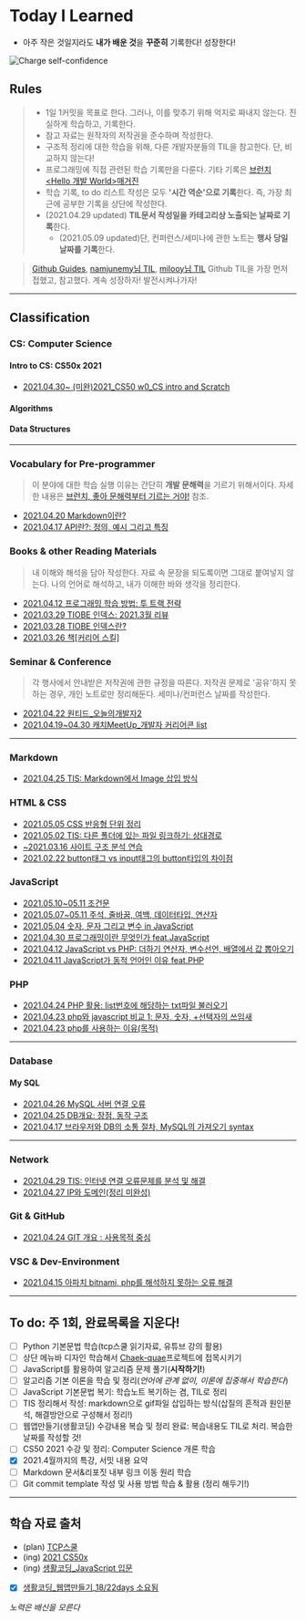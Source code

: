 # Today I Learned

* 아주 작은 것일지라도 **내가 배운 것**을 **꾸준히** 기록한다! 성장한다!

![Charge self-confidence](https://media.giphy.com/media/E72zBwfDfxRwLu5vbB/giphy.gif)

## Rules

> * 1일 1커밋을 목표로 한다. 그러나, 이를 맞추기 위해 억지로 짜내지 않는다. 진실하게 학습하고, 기록한다.
> * 참고 자료는 원작자의 저작권을 준수하며 작성한다. <!--(내용 언급이 아닌 링크 작성은 가능한것인지? 알아볼 것)-->
> * 구조적 정리에 대한 학습을 위해, 다른 개발자분들의 TIL을 참고한다. 단, 비교하지 않는다!
> * 프로그래밍에 직접 관련된 학습 기록만을 다룬다. 기타 기록은 [브런치 <Hello 개발 World>매거진](https://brunch.co.kr/magazine/this)
> * 학습 기록, to do 리스트 작성은 모두 **'시간 역순'으로 기록**한다. 즉, 가장 최근에 공부한 기록을 상단에 작성한다.
> * (2021.04.29 updated) **TIL문서 작성일을 카테고리상 노출되는 날짜로 기록**한다.
>   * (2021.05.09 updated)단, 컨퍼런스/세미나에 관한 노트는 **행사 당일 날짜를 기록**한다.

> [Github Guides](https://guides.github.com/features/mastering-markdown/), 
[namjunemy님 TIL](https://github.com/namjunemy/TIL#readme), [milooy님 TIL](https://github.com/milooy/TIL) Github TIL을 가장 먼저 접했고, 참고했다.
계속 성장하자! 발전시켜나가자!
----

## Classification

### CS: Computer Science

#### Intro to CS: CS50x 2021

* [2021.04.30~ (미완)2021_CS50 w0_CS intro and Scratch](https://github.com/ShinAhYoung21/TIL/blob/main/CS50x2021/CS50_w0.md)

#### Algorithms

#### Data Structures
----

### Vocabulary for Pre-programmer

> 이 분야에 대한 학습 실행 이유는 간단히 **개발 문해력**을 기르기 위해서이다. 자세한 내용은 [브런치, 좋아 문해력부터 기르는 거야!](https://brunch.co.kr/@writing-say/406) 참조.
* [2021.04.20 Markdown이란?](https://archive-shin.tistory.com/63?category=1198631)
* [2021.04.17 API란?: 정의, 예시 그리고 특징](https://archive-shin.tistory.com/60?category=1198631)

### Books & other Reading Materials

> 내 이해와 해석을 담아 작성한다.
> 자료 속 문장을 되도록이면 그대로 붙여넣지 않는다. 나의 언어로 해석하고, 내가 이해한 바와 생각을 정리한다.
* [2021.04.12 프로그래밍 학습 방법: 투 트랙 전략](https://archive-shin.tistory.com/53?category=1191336)
* [2021.03.29 TIOBE 인덱스: 2021.3월 리뷰](https://archive-shin.tistory.com/42?category=1187104)
* [2021.03.28 TIOBE 인덱스란?](https://archive-shin.tistory.com/40?category=1187104)
* [2021.03.26 책[커리어 스킬]](https://archive-shin.tistory.com/36?category=1186925)

### Seminar & Conference

> 각 행사에서 안내받은 저작권에 관한 규정을 따른다.
> 저작권 문제로 '공유'하지 못하는 경우, 개인 노트로만 정리해둔다.
> 세미나/컨퍼런스 날짜를 작성한다.
* [2021.04.22 원티드_오늘의개발자2](https://github.com/ShinAhYoung21/TIL/blob/main/Seminar/WantedToday.md)
* [2021.04.19~04.30 캐치MeetUp_개발자 커리어콘 list](https://github.com/ShinAhYoung21/TIL/blob/main/Seminar/CatchCareer.md)
----

### Markdown

* [2021.04.25 TIS: Markdown에서 Image 삽입 방식](https://github.com/ShinAhYoung21/TIL/blob/main/Markdown/md_1.md)

### HTML & CSS

* [2021.05.05 CSS 반응형 단위 정리](https://github.com/ShinAhYoung21/TIL/blob/main/HTML&CSS/css_1_resp.md)
* [2021.05.02 TIS: 다른 폴더에 있는 파일 링크하기: 상대경로](https://github.com/ShinAhYoung21/TIL/blob/main/HTML&CSS/html_1_path.md)
* [~2021.03.16 사이트 구조 분석 연습](https://archive-shin.tistory.com/category/TIL:%20practices/%EC%82%AC%EC%9D%B4%ED%8A%B8%20%EB%B6%84%EC%84%9D?page=1)
* [2021.02.22 button태그 vs input태그의 button타입의 차이점](https://archive-shin.tistory.com/8?category=1193426)

### JavaScript

* [2021.05.10~05.11 조건문](https://github.com/ShinAhYoung21/TIL/blob/main/JS/js_4_cond.md)
* [2021.05.07~05.11 주석, 줄바꿈, 여백, 데이터타입, 연산자](https://github.com/ShinAhYoung21/TIL/blob/main/JS/js_3_commentToOperator.md)
* [2021.05.04 숫자, 문자 그리고 변수 in JavaScript](https://github.com/ShinAhYoung21/TIL/blob/main/JS/js_2_numToVar.md)
* [2021.04.30 프로그래밍이란 무엇인가 feat.JavaScript](https://github.com/ShinAhYoung21/TIL/blob/main/JS/js_1.md)
* [2021.04.12 JavaScript vs PHP: 더하기 연산자, 변수선언, 배열에서 값 뽑아오기](https://archive-shin.tistory.com/52?category=1193427)
* [2021.04.11 JavaScript가 동적 언어인 이유 feat.PHP](https://archive-shin.tistory.com/51?category=1193427)

### PHP

* [2021.04.24 PHP 활용: list번호에 해당하는 txt파일 불러오기](https://github.com/ShinAhYoung21/TIL/blob/main/PHP/php_3.md)
* [2021.04.23 php와 javascript 비교 1: 문자, 숫자, +선택자의 쓰임새](https://github.com/ShinAhYoung21/TIL/blob/main/PHP/php_2.md)
* [2021.04.23 php를 사용하는 이유(목적)](https://github.com/ShinAhYoung21/TIL/blob/main/PHP/php_1.md)
----
### Database

#### My SQL

* [2021.04.26 MySQL 서버 연결 오류](https://github.com/ShinAhYoung21/TIL/blob/main/DB/error_1.md)
* [2021.04.25 DB개요: 장점, 동작 구조](https://github.com/ShinAhYoung21/TIL/blob/main/DB/db_1.md)
* [2021.04.17 브라우저와 DB의 소통 절차, MySQL의 가져오기 syntax](https://archive-shin.tistory.com/59?category=1198036)
----
### Network

* [2021.04.29 TIS: 인터넷 연결 오류문제를 분석 및 해결](https://github.com/ShinAhYoung21/TIL/blob/main/Network/nw_2.md)
* [2021.04.27 IP와 도메인(정리 미완성)](https://github.com/ShinAhYoung21/TIL/blob/main/Network/nw_1.md)

### Git & GitHub

* [2021.04.24 GIT 개요 : 사용목적 중심](https://github.com/ShinAhYoung21/TIL/blob/main/GIT_GitHub/git_1.md)

### VSC & Dev-Environment

* [2021.04.15 아파치 bitnami, php를 해석하지 못하는 오류 해결](https://archive-shin.tistory.com/57?category=1197772)
----

## To do: 주 1회, 완료목록을 지운다!

- [ ] Python 기본문법 학습(tcp스쿨 읽기자료, 유튜브 강의 활용)
- [ ] 상단 메뉴바 디자인 학습해서 [Chaek-quae](https://github.com/ShinAhYoung21/Chaek-quae)프로젝트에 접목시키기
- [ ] JavaScript를 활용하여 알고리즘 문제 풀기(**시작하기!**)
- [ ] 알고리즘 기본 이론을 학습 및 정리(*언어에 관계 없이, 이론에 집중해서 학습한다*)
- [ ] JavaScript 기본문법 복기: 학습노트 복기하는 겸, TIL로 정리
- [ ] TIS 정리해서 작성: markdown으로 gif파일 삽입하는 방식(삽질의 흔적과 원인분석, 해결방안으로 구성해서 정리!)
- [ ] 웹앱만들기(생활코딩) 수강내용 복습 및 정리 완료: 복습내용도 TIL로 처리. 복습한 날짜를 작성할 것!
- [ ] CS50 2021 수강 및 정리: Computer Science 개론 학습
- [X] 2021.4월까지의 특강, 서밋 내용 요약
- [ ] Markdown 문서&리포짓 내부 링크 이동 원리 학습
- [ ] Git commit template 작성 및 사용 방법 학습 & 활용 (정리 해두기!)
----

## 학습 자료 출처

* (plan) [TCP스쿨](http://tcpschool.com/)
* (ing) [2021 CS50x](https://cs50.harvard.edu/x/2021/)
* (ing) [생활코딩_JavaScript 입문](https://youtube.com/playlist?list=PLuHgQVnccGMA4uSig3hCjl7wTDeyIeZVU)
* [X] [생활코딩_웹앱만들기](https://youtube.com/playlist?list=PLuHgQVnccGMAE4Sn_SYvMw5-qEADJcU-X)_[18/22days 소요됨](https://github.com/ShinAhYoung21/TIL/blob/main/goal_result/webApp.md)


*노력은 배신을 모른다*
